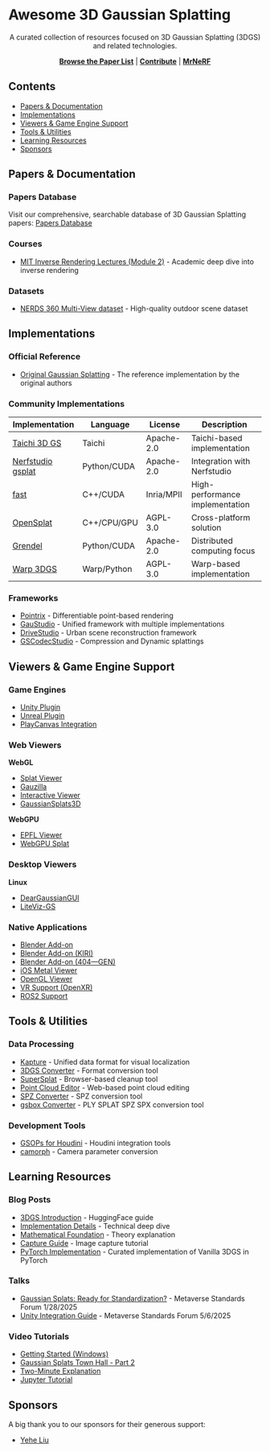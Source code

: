 # Awesome 3D Gaussian Splatting

<div align="center">
  A curated collection of resources focused on 3D Gaussian Splatting (3DGS) and related technologies.

  [**Browse the Paper List**](https://mrnerf.github.io/awesome-3D-gaussian-splatting/) | [**Contribute**](CONTRIBUTING.md) | [**MrNeRF**](https://www.mrnerf.com)

</div>

## Contents

- [Papers &amp; Documentation](#papers--documentation)
- [Implementations](#implementations)
- [Viewers &amp; Game Engine Support](#viewers--game-engine-support)
- [Tools &amp; Utilities](#tools--utilities)
- [Learning Resources](#learning-resources)
- [Sponsors](#sponsors)

## Papers & Documentation

### Papers Database

Visit our comprehensive, searchable database of 3D Gaussian Splatting papers:
[Papers Database](https://mrnerf.github.io/awesome-3D-gaussian-splatting/)

### Courses

- [MIT Inverse Rendering Lectures (Module 2)](https://www.scenerepresentations.org/courses/inverse-graphics-23/) - Academic deep dive into inverse rendering

### Datasets

- [NERDS 360 Multi-View dataset](https://zubair-irshad.github.io/projects/neo360.html) - High-quality outdoor scene dataset

## Implementations

### Official Reference

- [Original Gaussian Splatting](https://github.com/graphdeco-inria/gaussian-splatting) - The reference implementation by the original authors

### Community Implementations

| Implementation                                                           | Language    | License    | Description                     |
| ------------------------------------------------------------------------ | ----------- | ---------- | ------------------------------- |
| [Taichi 3D GS](https://github.com/wanmeihuali/taichi_3d_gaussian_splatting) | Taichi      | Apache-2.0 | Taichi-based implementation     |
| [Nerfstudio gsplat](https://github.com/nerfstudio-project/gsplat)           | Python/CUDA | Apache-2.0 | Integration with Nerfstudio     |
| [fast](https://github.com/MrNeRF/gaussian-splatting-cuda)                   | C++/CUDA    | Inria/MPII | High-performance implementation |
| [OpenSplat](https://github.com/pierotofy/OpenSplat)                         | C++/CPU/GPU | AGPL-3.0   | Cross-platform solution         |
| [Grendel](https://github.com/nyu-systems/Grendel-GS)                        | Python/CUDA | Apache-2.0 | Distributed computing focus     |
| [Warp 3DGS](https://github.com/guoriyue/3dgs-warp-scratch)                  | Warp/Python | AGPL-3.0   | Warp-based implementation       |

### Frameworks

- [Pointrix](https://github.com/pointrix-project/pointrix) - Differentiable point-based rendering
- [GauStudio](https://github.com/GAP-LAB-CUHK-SZ/gaustudio) - Unified framework with multiple implementations
- [DriveStudio](https://github.com/ziyc/drivestudio) - Urban scene reconstruction framework
- [GSCodecStudio](https://github.com/JasonLSC/GSCodec_Studio) - Compression and Dynamic splattings

## Viewers & Game Engine Support

### Game Engines

- [Unity Plugin](https://github.com/aras-p/UnityGaussianSplatting)
- [Unreal Plugin](https://github.com/xverse-engine/XV3DGS-UEPlugin)
- [PlayCanvas Integration](https://github.com/playcanvas/engine/tree/main/src/scene/gsplat)

### Web Viewers

**WebGL**

- [Splat Viewer](https://github.com/antimatter15/splat)
- [Gauzilla](https://github.com/BladeTransformerLLC/gauzilla)
- [Interactive Viewer](https://github.com/kishimisu/Gaussian-Splatting-WebGL)
- [GaussianSplats3D](https://github.com/mkkellogg/GaussianSplats3D)

**WebGPU**

- [EPFL Viewer](https://github.com/cvlab-epfl/gaussian-splatting-web)
- [WebGPU Splat](https://github.com/KeKsBoTer/web-splat)

### Desktop Viewers

**Linux**

- [DearGaussianGUI](https://github.com/leviome/DearGaussianGUI)
- [LiteViz-GS](https://github.com/panxkun/liteviz-gs)

### Native Applications

- [Blender Add-on](https://github.com/ReshotAI/gaussian-splatting-blender-addon)
- [Blender Add-on (KIRI)](https://github.com/Kiri-Innovation/3dgs-render-blender-addon)
- [Blender Add-on (404—GEN)](https://github.com/404-Repo/three-gen-blender-plugin)
- [iOS Metal Viewer](https://github.com/laanlabs/metal-splats)
- [OpenGL Viewer](https://github.com/limacv/GaussianSplattingViewer)
- [VR Support (OpenXR)](https://github.com/hyperlogic/splatapult)
- [ROS2 Support](https://github.com/shadygm/ROSplat)

## Tools & Utilities

### Data Processing

- [Kapture](https://github.com/naver/kapture) - Unified data format for visual localization
- [3DGS Converter](https://github.com/francescofugazzi/3dgsconverter) - Format conversion tool
- [SuperSplat](https://github.com/playcanvas/super-splat) - Browser-based cleanup tool
- [Point Cloud Editor](https://github.com/JohannesKrueger/pointcloudeditor) - Web-based point cloud editing
- [SPZ Converter](https://github.com/stytim/spz) - SPZ conversion tool
- [gsbox Converter](https://github.com/gotoeasy/gsbox) - PLY SPLAT SPZ SPX conversion tool

### Development Tools

- [GSOPs for Houdini](https://github.com/david-rhodes/GSOPs) - Houdini integration tools
- [camorph](https://github.com/Fraunhofer-IIS/camorph) - Camera parameter conversion

## Learning Resources

### Blog Posts

- [3DGS Introduction](https://huggingface.co/blog/gaussian-splatting) - HuggingFace guide
- [Implementation Details](https://github.com/kwea123/gaussian_splatting_notes) - Technical deep dive
- [Mathematical Foundation](https://github.com/chiehwangs/3d-gaussian-theory) - Theory explanation
- [Capture Guide](https://medium.com/@heyulei/capture-images-for-gaussian-splatting-81d081bbc826) - Image capture tutorial
- [PyTorch Implementation](https://myasincifci.github.io/) - Curated implementation of Vanilla 3DGS in PyTorch

### Talks

- [Gaussian Splats: Ready for Standardization?](https://www.youtube.com/watch?v=0xdPpKSkO3I) - Metaverse Standards Forum 1/28/2025
- [Unity Integration Guide](https://www.youtube.com/watch?v=pM_HV2TU4rU&t=5298s) - Metaverse Standards Forum 5/6/2025

### Video Tutorials

- [Getting Started (Windows)](https://youtu.be/UXtuigy_wYc)
- [Gaussian Splats Town Hall - Part 2](https://youtu.be/5_GaPYBHqOo)
- [Two-Minute Explanation](https://youtu.be/HVv_IQKlafQ)
- [Jupyter Tutorial](https://www.youtube.com/watch?v=OcvA7fmiZYM)

## Sponsors

A big thank you to our sponsors for their generous support:

- [Yehe Liu](https://x.com/YeheLiu)

